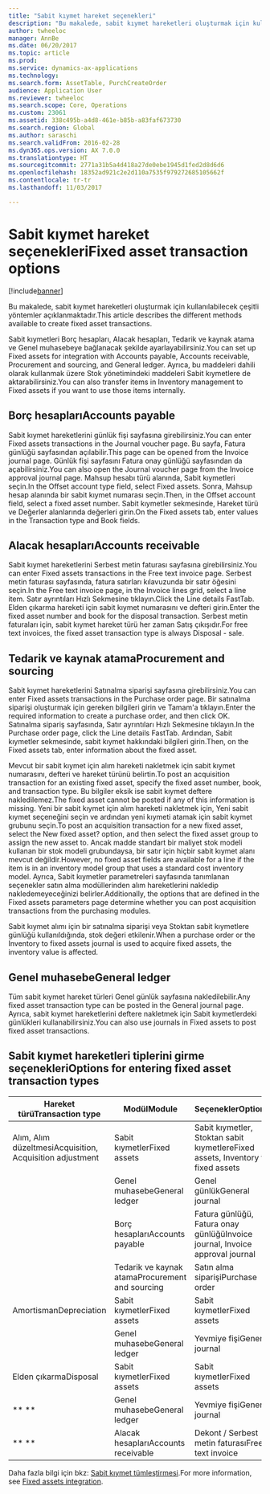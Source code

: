 ```yaml
---
title: "Sabit kıymet hareket seçenekleri"
description: "Bu makalede, sabit kıymet hareketleri oluşturmak için kullanılabilecek çeşitli yöntemler açıklanmaktadır."
author: twheeloc
manager: AnnBe
ms.date: 06/20/2017
ms.topic: article
ms.prod: 
ms.service: dynamics-ax-applications
ms.technology: 
ms.search.form: AssetTable, PurchCreateOrder
audience: Application User
ms.reviewer: twheeloc
ms.search.scope: Core, Operations
ms.custom: 23061
ms.assetid: 338c495b-a4d8-461e-b85b-a83faf673730
ms.search.region: Global
ms.author: saraschi
ms.search.validFrom: 2016-02-28
ms.dyn365.ops.version: AX 7.0.0
ms.translationtype: HT
ms.sourcegitcommit: 2771a31b5a4d418a27de0ebe1945d1fed2d8d6d6
ms.openlocfilehash: 18352ad921c2e2d110a7535f979272685105662f
ms.contentlocale: tr-tr
ms.lasthandoff: 11/03/2017

---
```


# <a name="fixed-asset-transaction-options"></a><span data-ttu-id="f70de-103">Sabit kıymet hareket seçenekleri</span><span class="sxs-lookup"><span data-stu-id="f70de-103">Fixed asset transaction options</span></span>

[!include[banner](../includes/banner.md)]


<span data-ttu-id="f70de-104">Bu makalede, sabit kıymet hareketleri oluşturmak için kullanılabilecek çeşitli yöntemler açıklanmaktadır.</span><span class="sxs-lookup"><span data-stu-id="f70de-104">This article describes the different methods available to create fixed asset transactions.</span></span>

<span data-ttu-id="f70de-105">Sabit kıymetleri Borç hesapları, Alacak hesapları, Tedarik ve kaynak atama ve Genel muhasebeye bağlanacak şekilde ayarlayabilirsiniz.</span><span class="sxs-lookup"><span data-stu-id="f70de-105">You can set up Fixed assets for integration with Accounts payable, Accounts receivable, Procurement and sourcing, and General ledger.</span></span> <span data-ttu-id="f70de-106">Ayrıca, bu maddeleri dahili olarak kullanmak üzere Stok yönetimindeki maddeleri Sabit kıymetlere de aktarabilirsiniz.</span><span class="sxs-lookup"><span data-stu-id="f70de-106">You can also transfer items in Inventory management to Fixed assets if you want to use those items internally.</span></span>

## <a name="accounts-payable"></a><span data-ttu-id="f70de-107">Borç hesapları</span><span class="sxs-lookup"><span data-stu-id="f70de-107">Accounts payable</span></span>
<span data-ttu-id="f70de-108">Sabit kıymet hareketlerini günlük fişi sayfasına girebilirsiniz.</span><span class="sxs-lookup"><span data-stu-id="f70de-108">You can enter Fixed assets transactions in the Journal voucher page.</span></span> <span data-ttu-id="f70de-109">Bu sayfa, Fatura günlüğü sayfasından açılabilir.</span><span class="sxs-lookup"><span data-stu-id="f70de-109">This page can be opened from the Invoice journal page.</span></span> <span data-ttu-id="f70de-110">Günlük fişi sayfasını Fatura onay günlüğü sayfasından da açabilirsiniz.</span><span class="sxs-lookup"><span data-stu-id="f70de-110">You can also open the Journal voucher page from the Invoice approval journal page.</span></span> <span data-ttu-id="f70de-111">Mahsup hesabı türü alanında, Sabit kıymetleri seçin.</span><span class="sxs-lookup"><span data-stu-id="f70de-111">In the Offset account type field, select Fixed assets.</span></span> <span data-ttu-id="f70de-112">Sonra, Mahsup hesap alanında bir sabit kıymet numarası seçin.</span><span class="sxs-lookup"><span data-stu-id="f70de-112">Then, in the Offset account field, select a fixed asset number.</span></span> <span data-ttu-id="f70de-113">Sabit kıymetler sekmesinde, Hareket türü ve Değerler alanlarında değerleri girin.</span><span class="sxs-lookup"><span data-stu-id="f70de-113">On the Fixed assets tab, enter values in the Transaction type and Book fields.</span></span>

## <a name="accounts-receivable"></a><span data-ttu-id="f70de-114">Alacak hesapları</span><span class="sxs-lookup"><span data-stu-id="f70de-114">Accounts receivable</span></span>
<span data-ttu-id="f70de-115">Sabit kıymet hareketlerini Serbest metin faturası sayfasına girebilirsiniz.</span><span class="sxs-lookup"><span data-stu-id="f70de-115">You can enter Fixed assets transactions in the Free text invoice page.</span></span>  <span data-ttu-id="f70de-116">Serbest metin faturası sayfasında, fatura satırları kılavuzunda bir satır öğesini seçin.</span><span class="sxs-lookup"><span data-stu-id="f70de-116">In the Free text invoice page, in the Invoice lines grid, select a line item.</span></span> <span data-ttu-id="f70de-117">Satır ayrıntıları Hızlı Sekmesine tıklayın.</span><span class="sxs-lookup"><span data-stu-id="f70de-117">Click the Line details FastTab.</span></span> <span data-ttu-id="f70de-118">Elden çıkarma hareketi için sabit kıymet numarasını ve defteri girin.</span><span class="sxs-lookup"><span data-stu-id="f70de-118">Enter the fixed asset number and book for the disposal transaction.</span></span> <span data-ttu-id="f70de-119">Serbest metin faturaları için, sabit kıymet hareket türü her zaman Satış çıkışıdır.</span><span class="sxs-lookup"><span data-stu-id="f70de-119">For free text invoices, the fixed asset transaction type is always Disposal - sale.</span></span>

## <a name="procurement-and-sourcing"></a><span data-ttu-id="f70de-120">Tedarik ve kaynak atama</span><span class="sxs-lookup"><span data-stu-id="f70de-120">Procurement and sourcing</span></span>
<span data-ttu-id="f70de-121">Sabit kıymet hareketlerini Satınalma siparişi sayfasına girebilirsiniz.</span><span class="sxs-lookup"><span data-stu-id="f70de-121">You can enter Fixed assets transactions in the Purchase order page.</span></span> <span data-ttu-id="f70de-122">Bir satınalma siparişi oluşturmak için gereken bilgileri girin ve Tamam'a tıklayın.</span><span class="sxs-lookup"><span data-stu-id="f70de-122">Enter the required information to create a purchase order, and then click OK.</span></span> <span data-ttu-id="f70de-123">Satınalma sipariş sayfasında, Satır ayrıntıları Hızlı Sekmesine tıklayın.</span><span class="sxs-lookup"><span data-stu-id="f70de-123">In the Purchase order page, click the Line details FastTab.</span></span> <span data-ttu-id="f70de-124">Ardından, Sabit kıymetler sekmesinde, sabit kıymet hakkındaki bilgileri girin.</span><span class="sxs-lookup"><span data-stu-id="f70de-124">Then, on the Fixed assets tab, enter information about the fixed asset.</span></span> 

<span data-ttu-id="f70de-125">Mevcut bir sabit kıymet için alım hareketi nakletmek için sabit kıymet numarasını, defteri ve hareket türünü belirtin.</span><span class="sxs-lookup"><span data-stu-id="f70de-125">To post an acquisition transaction for an existing fixed asset, specify the fixed asset number, book, and transaction type.</span></span> <span data-ttu-id="f70de-126">Bu bilgiler eksik ise sabit kıymet deftere nakledilemez.</span><span class="sxs-lookup"><span data-stu-id="f70de-126">The fixed asset cannot be posted if any of this information is missing.</span></span> <span data-ttu-id="f70de-127">Yeni bir sabit kıymet için alım hareketi nakletmek için, Yeni sabit kıymet seçeneğini seçin ve ardından yeni kıymeti atamak için sabit kıymet grubunu seçin.</span><span class="sxs-lookup"><span data-stu-id="f70de-127">To post an acquisition transaction for a new fixed asset, select the New fixed asset? option, and then select the fixed asset group to assign the new asset to.</span></span> <span data-ttu-id="f70de-128">Ancak madde standart bir maliyet stok modeli kullanan bir stok modeli grubundaysa, bir satır için hiçbir sabit kıymet alanı mevcut değildir.</span><span class="sxs-lookup"><span data-stu-id="f70de-128">However, no fixed asset fields are available for a line if the item is in an inventory model group that uses a standard cost inventory model.</span></span> <span data-ttu-id="f70de-129">Ayrıca, Sabit kıymetler parametreleri sayfasında tanımlanan seçenekler satın alma modüllerinden alım hareketlerini nakledip nakledemeyeceğinizi belirler.</span><span class="sxs-lookup"><span data-stu-id="f70de-129">Additionally, the options that are defined in the Fixed assets parameters page determine whether you can post acquisition transactions from the purchasing modules.</span></span> 

<span data-ttu-id="f70de-130">Sabit kıymet alımı için bir satınalma siparişi veya Stoktan sabit kıymetlere günlüğü kullanıldığında, stok değeri etkilenir.</span><span class="sxs-lookup"><span data-stu-id="f70de-130">When a purchase order or the Inventory to fixed assets journal is used to acquire fixed assets, the inventory value is affected.</span></span>

## <a name="general-ledger"></a><span data-ttu-id="f70de-131">Genel muhasebe</span><span class="sxs-lookup"><span data-stu-id="f70de-131">General ledger</span></span>
<span data-ttu-id="f70de-132">Tüm sabit kıymet hareket türleri Genel günlük sayfasına nakledilebilir.</span><span class="sxs-lookup"><span data-stu-id="f70de-132">Any fixed asset transaction type can be posted in the General journal page.</span></span> <span data-ttu-id="f70de-133">Ayrıca, sabit kıymet hareketlerini deftere nakletmek için Sabit kıymetlerdeki günlükleri kullanabilirsiniz.</span><span class="sxs-lookup"><span data-stu-id="f70de-133">You can also use journals in Fixed assets to post fixed asset transactions.</span></span>

## <a name="options-for-entering-fixed-asset-transaction-types"></a><span data-ttu-id="f70de-134">Sabit kıymet hareketleri tiplerini girme seçenekleri</span><span class="sxs-lookup"><span data-stu-id="f70de-134">Options for entering fixed asset transaction types</span></span>


| <span data-ttu-id="f70de-135">Hareket türü</span><span class="sxs-lookup"><span data-stu-id="f70de-135">Transaction type</span></span>                    | <span data-ttu-id="f70de-136">Modül</span><span class="sxs-lookup"><span data-stu-id="f70de-136">Module</span></span>                   | <span data-ttu-id="f70de-137">Seçenekler</span><span class="sxs-lookup"><span data-stu-id="f70de-137">Options</span></span>                                   |
|-------------------------------------|--------------------------|-------------------------------------------|
| <span data-ttu-id="f70de-138">Alım, Alım düzeltmesi</span><span class="sxs-lookup"><span data-stu-id="f70de-138">Acquisition, Acquisition adjustment</span></span> | <span data-ttu-id="f70de-139">Sabit kıymetler</span><span class="sxs-lookup"><span data-stu-id="f70de-139">Fixed assets</span></span>             | <span data-ttu-id="f70de-140">Sabit kıymetler, Stoktan sabit kıymetlere</span><span class="sxs-lookup"><span data-stu-id="f70de-140">Fixed assets, Inventory to fixed assets</span></span>   |
|                                     | <span data-ttu-id="f70de-141">Genel muhasebe</span><span class="sxs-lookup"><span data-stu-id="f70de-141">General ledger</span></span>           | <span data-ttu-id="f70de-142">Genel günlük</span><span class="sxs-lookup"><span data-stu-id="f70de-142">General journal</span></span>                           |
|                                     | <span data-ttu-id="f70de-143">Borç hesapları</span><span class="sxs-lookup"><span data-stu-id="f70de-143">Accounts payable</span></span>         | <span data-ttu-id="f70de-144">Fatura günlüğü, Fatura onay günlüğü</span><span class="sxs-lookup"><span data-stu-id="f70de-144">Invoice journal, Invoice approval journal</span></span> |
|                                     | <span data-ttu-id="f70de-145">Tedarik ve kaynak atama</span><span class="sxs-lookup"><span data-stu-id="f70de-145">Procurement and sourcing</span></span> | <span data-ttu-id="f70de-146">Satın alma siparişi</span><span class="sxs-lookup"><span data-stu-id="f70de-146">Purchase order</span></span>                            |
| <span data-ttu-id="f70de-147">Amortisman</span><span class="sxs-lookup"><span data-stu-id="f70de-147">Depreciation</span></span>                        | <span data-ttu-id="f70de-148">Sabit kıymetler</span><span class="sxs-lookup"><span data-stu-id="f70de-148">Fixed assets</span></span>             | <span data-ttu-id="f70de-149">Sabit kıymetler</span><span class="sxs-lookup"><span data-stu-id="f70de-149">Fixed assets</span></span>                              |
|                                     | <span data-ttu-id="f70de-150">Genel muhasebe</span><span class="sxs-lookup"><span data-stu-id="f70de-150">General ledger</span></span>           | <span data-ttu-id="f70de-151">Yevmiye fişi</span><span class="sxs-lookup"><span data-stu-id="f70de-151">General journal</span></span>                           |
| <span data-ttu-id="f70de-152">Elden çıkarma</span><span class="sxs-lookup"><span data-stu-id="f70de-152">Disposal</span></span>                            | <span data-ttu-id="f70de-153">Sabit kıymetler</span><span class="sxs-lookup"><span data-stu-id="f70de-153">Fixed assets</span></span>             | <span data-ttu-id="f70de-154">Sabit kıymetler</span><span class="sxs-lookup"><span data-stu-id="f70de-154">Fixed assets</span></span>                              |
| <span data-ttu-id="f70de-155">** **</span><span class="sxs-lookup"><span data-stu-id="f70de-155">** **</span></span>                               | <span data-ttu-id="f70de-156">Genel muhasebe</span><span class="sxs-lookup"><span data-stu-id="f70de-156">General ledger</span></span>           | <span data-ttu-id="f70de-157">Yevmiye fişi</span><span class="sxs-lookup"><span data-stu-id="f70de-157">General journal</span></span>                           |
| <span data-ttu-id="f70de-158">** **</span><span class="sxs-lookup"><span data-stu-id="f70de-158">** **</span></span>                               | <span data-ttu-id="f70de-159">Alacak hesapları</span><span class="sxs-lookup"><span data-stu-id="f70de-159">Accounts receivable</span></span>      | <span data-ttu-id="f70de-160">Dekont / Serbest metin faturası</span><span class="sxs-lookup"><span data-stu-id="f70de-160">Free text invoice</span></span>                         |



<span data-ttu-id="f70de-161">Daha fazla bilgi için bkz: [Sabit kıymet tümleştirmesi](fixed-asset-integration.md).</span><span class="sxs-lookup"><span data-stu-id="f70de-161">For more information, see [Fixed assets integration](fixed-asset-integration.md).</span></span>




